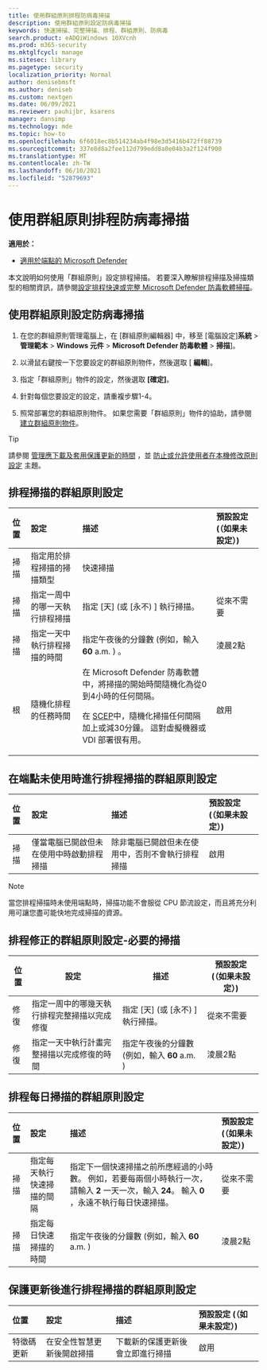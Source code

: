 ```yaml
---
title: 使用群組原則排程防病毒掃描
description: 使用群組原則設定防病毒掃描
keywords: 快速掃描、完整掃描、排程、群組原則、防病毒
search.product: eADQiWindows 10XVcnh
ms.prod: m365-security
ms.mktglfcycl: manage
ms.sitesec: library
ms.pagetype: security
localization_priority: Normal
author: denisebmsft
ms.author: deniseb
ms.custom: nextgen
ms.date: 06/09/2021
ms.reviewer: pauhijbr, ksarens
manager: dansimp
ms.technology: mde
ms.topic: how-to
ms.openlocfilehash: 6f6018ec8b514234ab4f98e3d5416b472ff88739
ms.sourcegitcommit: 337e8d8a2fee112d799edd8a0e04b3a2f124f900
ms.translationtype: MT
ms.contentlocale: zh-TW
ms.lasthandoff: 06/10/2021
ms.locfileid: "52879693"
---
```

# <a name="schedule-antivirus-scans-using-group-policy"></a>使用群組原則排程防病毒掃描

**適用於：**

- [適用於端點的 Microsoft Defender](/microsoft-365/security/defender-endpoint/)

本文說明如何使用「群組原則」設定排程掃描。 若要深入瞭解排程掃描及掃描類型的相關資訊，請參閱[設定排程快速或完整 Microsoft Defender 防毒軟體掃描](schedule-antivirus-scans.md)。 

## <a name="configure-antivirus-scans-using-group-policy"></a>使用群組原則設定防病毒掃描

1. 在您的群組原則管理電腦上，在 [群組原則編輯器] 中，移至 [電腦設定]**系統**  >  **管理範本**  >  **Windows 元件**  >  **Microsoft Defender 防毒軟體**  >  **掃描**]。

2. 以滑鼠右鍵按一下您要設定的群組原則物件，然後選取 [ **編輯**]。

3. 指定「群組原則」物件的設定，然後選取 **[確定]**。 

4. 針對每個您要設定的設定，請重複步驟1-4。

5. 照常部署您的群組原則物件。 如果您需要「群組原則」物件的協助，請參閱 [建立群組原則物件](/windows/security/threat-protection/windows-firewall/create-a-group-policy-object)。

> [!TIP]
> 請參閱 [管理應下載及套用保護更新的時間](manage-protection-update-schedule-microsoft-defender-antivirus.md) ，並 [防止或允許使用者在本機修改原則設定](configure-local-policy-overrides-microsoft-defender-antivirus.md) 主題。

## <a name="group-policy-settings-for-scheduling-scans"></a>排程掃描的群組原則設定

| 位置 | 設定 | 描述 | 預設設定 (（如果未設定）)  |
|:---|:---|:---|:---|
| 掃描 | 指定用於排程掃描的掃描類型 | 快速掃描 |
| 掃描 | 指定一周中的哪一天執行排程掃描 | 指定 [天] (或 [永不) ] 執行掃描。 | 從來不需要 |
| 掃描 | 指定一天中執行排程掃描的時間 | 指定午夜後的分鐘數 (例如，輸入 **60** a.m. ) 。 | 淩晨2點 |
| 根 | 隨機化排程的任務時間 |在 Microsoft Defender 防毒軟體中，將掃描的開始時間隨機化為從0到4小時的任何間隔。 <p>在 [SCEP](/mem/intune/protect/certificates-scep-configure)中，隨機化掃描任何間隔加上或減30分鐘。 這對虛擬機器或 VDI 部署很有用。 | 啟用 |

## <a name="group-policy-settings-for-scheduling-scans-for-when-an-endpoint-is-not-in-use"></a>在端點未使用時進行排程掃描的群組原則設定

| 位置 | 設定 | 描述 | 預設設定 (（如果未設定）)  |
|:---|:---|:---|:---|
| 掃描 | 僅當電腦已開啟但未在使用中時啟動排程掃描 | 除非電腦已開啟但未在使用中，否則不會執行排程掃描 | 啟用 |

> [!NOTE]
> 當您排程掃描時未使用端點時，掃描功能不會服從 CPU 節流設定，而且將充分利用可讓您盡可能快地完成掃描的資源。

## <a name="group-policy-settings-for-scheduling-remediation-required-scans"></a>排程修正的群組原則設定-必要的掃描

| 位置 | 設定 | 描述 | 預設設定 (（如果未設定）)  |
|---|---|---|---|
| 修復 | 指定一周中的哪幾天執行排程完整掃描以完成修復 | 指定 [天] (或 [永不) ] 執行掃描。 | 從來不需要 |
| 修復 | 指定一天中執行計畫完整掃描以完成修復的時間 | 指定午夜後的分鐘數 (例如，輸入 **60** a.m. )  | 淩晨2點 |

## <a name="group-policy-settings-for-scheduling-daily-scans"></a>排程每日掃描的群組原則設定

| 位置 | 設定 | 描述 | 預設設定 (（如果未設定）)  |
|:---|:---|:---|:---|
| 掃描 | 指定每天執行快速掃描的間隔 | 指定下一個快速掃描之前所應經過的小時數。 例如，若要每兩個小時執行一次，請輸入 **2** 一天一次，輸入 **24**。 輸入 **0** ，永遠不執行每日快速掃描。 | 從來不需要 |
| 掃描 | 指定每日快速掃描的時間 | 指定午夜後的分鐘數 (例如，輸入 **60** a.m. )  | 淩晨2點 |

## <a name="group-policy-settings-for-scheduling-scans-after-protection-updates"></a>保護更新後進行排程掃描的群組原則設定

| 位置 | 設定 | 描述 | 預設設定 (（如果未設定）) |
|:---|:---|:---|:---|
| 特徵碼更新 | 在安全性智慧更新後開啟掃描 | 下載新的保護更新後會立即進行掃描 | 啟用 |

